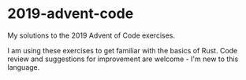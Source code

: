 # 2019-advent-code
My solutions to the 2019 Advent of Code exercises.

I am using these exercises to get familiar with the basics of Rust. Code review and suggestions for improvement are welcome - I'm new to this language.
